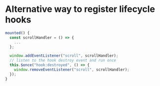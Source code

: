 # Alternative way to register lifecycle hooks

```javascript
mounted() {
  const scrollHandler = () => {
    ...
  };

  window.addEventListener("scroll", scrollHandler);
  // listen to the hook destroy event and run once
  this.$once("hook:destroyed", () => {
    window.removeEventListener("scroll", scrollHandler);
  });
}
```